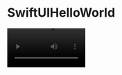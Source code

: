 # SwiftUIHelloWorld



<video src='https://github.com/nareshkukkala/SwiftUIHelloWorld/blob/main/SwiftUIHelloWorld.mov' width=180/>
